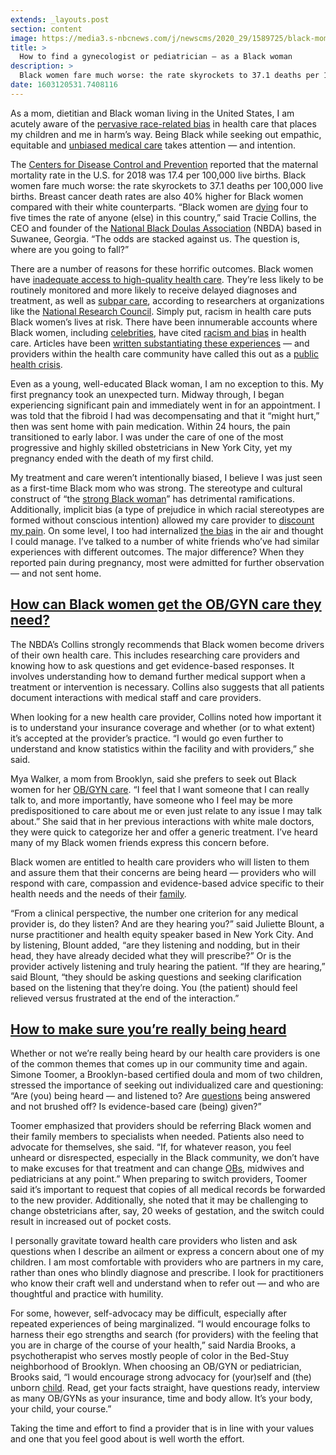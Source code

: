 ```yaml
--- 
extends: _layouts.post 
section: content 
image: https://media3.s-nbcnews.com/j/newscms/2020_29/1589725/black-mom-finds-the-right-doctors-main-cb-200701_copy_fdd16f23da47a07aaf589e0f0a223354.social_share_1200x630_center.jpg 
title: > 
  How to find a gynecologist or pediatrician — as a Black woman 
description: > 
  Black women fare much worse: the rate skyrockets to 37.1 deaths per 100,000 live births.Breast cancer death rates are also 40% higher for Black women compared with their white counterparts.“Black women are dying four to five times the rate of anyone (else) in this country,” said Tracie Collins, the CEO and founder of the National Black Doulas Association (NBDA) based in Suwanee, Georgia.Black women have inadequate access to high-quality health care.There have been innumerable accounts where Black women, including celebrities, have cited racism and bias in health care. 
date: 1603120531.7408116 
--- 
```

<div><p class="endmarkEnabled">As a mom, dietitian and Black woman living in the United States, I am acutely aware of the <a href="https://www.today.com/health/denied-doctor-s-office-how-systemic-racism-affects-black-women-t187360" target="_blank">pervasive race-related bias</a> in health care that places my children and me in harm&#8217;s way. Being Black while seeking out empathic, equitable and <a href="https://www.today.com/health/what-say-your-doctor-if-you-re-not-being-heard-t153763" target="_blank">unbiased medical care</a> takes attention &#8212; and intention.</p><p class="endmarkEnabled">The <a href="https://www.cdc.gov/nchs/maternal-mortality/index.htm#:~:text=For%202018%2C%20the%20maternal%20mortality,births%20in%20the%20United%20States.">Centers for Disease Control and Prevention</a> reported that the maternal mortality rate in the U.S. for 2018 was 17.4 per 100,000 live births. Black women fare much worse: the rate skyrockets to 37.1 deaths per 100,000 live births. Breast cancer death rates are also 40% higher for Black women compared with their white counterparts. &#8220;Black women are <a href="https://www.today.com/health/death-sha-asia-washington-sheds-light-racial-disparities-black-mothers-t186898" target="_blank">dying</a> four to five times the rate of anyone (else) in this country,&#8221; said Tracie Collins, the CEO and founder of the <a href="http://www.blackdoulas.org">National Black Doulas Association</a> (NBDA) based in Suwanee, Georgia. &#8220;The odds are stacked against us. The question is, where are you going to fall?&#8221;</p><p class="endmarkEnabled">There are a number of reasons for these horrific outcomes. Black women have <a href="https://www.ncbi.nlm.nih.gov/pmc/articles/PMC1447123/">inadequate access to high-quality health care</a>. They&#8217;re less likely to be routinely monitored and more likely to receive delayed diagnoses and treatment, as well as <a href="https://www.today.com/health/how-coronavirus-affects-black-pregnant-women-t185645" target="_blank">subpar care</a>, according to researchers at organizations like the <a href="https://www.ncbi.nlm.nih.gov/books/NBK24692/">National Research Council</a>. Simply put, racism in health care puts Black women&#8217;s lives at risk. There have been innumerable accounts where Black women, including <a href="https://www.cnn.com/2018/08/06/health/beyonce-vogue-pregnancy-complication-bn/index.html">celebrities</a>, have cited <a href="https://www.today.com/health/medical-treatment-often-comes-racial-bias-here-s-how-some-t184650" target="_blank">racism and bias</a> in health care. Articles have been <a href="https://www.today.com/health/stanford-brain-surgeon-race-racism-medicine-health-care-t187161" target="_blank">written substantiating these experiences</a> &#8212; and providers within the health care community have called this out as a <a href="https://www.hsph.harvard.edu/magazine/magazine_article/america-is-failing-its-black-mothers/">public health crisis</a>.</p><p id="embed-20200128-maternal-mortality-deaths"></p><p class="endmarkEnabled">Even as a young, well-educated Black woman, I am no exception to this. My first pregnancy took an unexpected turn. Midway through, I began experiencing significant pain and immediately went in for an appointment. I was told that the fibroid I had was decompensating and that it &#8220;might hurt,&#8221; then was sent home with pain medication. Within 24 hours, the pain transitioned to early labor. I was under the care of one of the most progressive and highly skilled obstetricians in New York City, yet my pregnancy ended with the death of my first child.</p><p></p><p id="taboolaReadMoreBelow"></p><p class="endmarkEnabled">My treatment and care weren&#8217;t intentionally biased, I believe I was just seen as a first-time Black mom who was strong. The stereotype and cultural construct of &#8220;the <a href="https://www.researchgate.net/publication/332025748_3278_Gendered_racism_psychological_distress_and_the_strong_Black_woman#fullTextFileContent">strong Black woman</a>&#8221; has detrimental ramifications. Additionally, implicit bias (a type of prejudice in which racial stereotypes are formed without conscious intention) allowed my care provider to <a href="https://www.ncbi.nlm.nih.gov/pmc/articles/PMC4843483/">discount my pain</a>. On some level, I too had internalized <a href="https://journals.sagepub.com/doi/10.1177/0021934718799016">the bias</a> in the air and thought I could manage. I&#8217;ve talked to a number of white friends who&#8217;ve had similar experiences with different outcomes. The major difference? When they reported pain during pregnancy, most were admitted for further observation &#8212; and not sent home.</p><a href="/health/how-find-gynecologist-or-pediatrician-black-woman-t187357#anchor-HowcanBlackwomengettheOBGYNcaretheyneed" id="anchor-HowcanBlackwomengettheOBGYNcaretheyneed" class="scrollLink"><h2 class="">How can Black women get the OB/GYN care they need?</h2></a><p class="endmarkEnabled">The NBDA&#8217;s Collins strongly recommends that Black women become drivers of their own health care. This includes researching care providers and knowing how to ask questions and get evidence-based responses. It involves understanding how to demand further medical support when a treatment or intervention is necessary. Collins also suggests that all patients document interactions with medical staff and care providers.</p><p></p><p class="endmarkEnabled">When looking for a new health care provider, Collins noted how important it is to understand your insurance coverage and whether (or to what extent) it&#8217;s accepted at the provider&#8217;s practice. &#8220;I would go even further to understand and know statistics within the facility and with providers,&#8221; she said.</p><p class="endmarkEnabled">Mya Walker, a mom from Brooklyn, said she prefers to seek out Black women for her <a href="https://www.today.com/tmrw/5-things-know-your-first-ob-gyn-appointment-t173120" target="_blank">OB/GYN care</a>. &#8220;I feel that I want someone that I can really talk to, and more importantly, have someone who I feel may be more predispositioned to care about me or even just relate to any issue I may talk about.&#8221; She said that in her previous interactions with white male doctors, they were quick to categorize her and offer a generic treatment. I&#8217;ve heard many of my Black women friends express this concern before.</p><p class="endmarkEnabled">Black women are entitled to health care providers who will listen to them and assure them that their concerns are being heard &#8212; providers who will respond with care, compassion and evidence-based advice specific to their health needs and the needs of their <a href="https://www.today.com/health/when-should-teen-girl-see-gynecologist-wbna14788207" target="_blank">family</a>.</p><p class="endmarkEnabled">&#8220;From a clinical perspective, the number one criterion for any medical provider is, do they listen? And are they hearing you?&#8221; said Juliette Blount, a nurse practitioner and health equity speaker based in New York City. And by listening, Blount added, &#8220;are they listening and nodding, but in their head, they have already decided what they will prescribe?&#8221; Or is the provider actively listening and truly hearing the patient. &#8220;If they are hearing,&#8221; said Blount, &#8220;they should be asking questions and seeking clarification based on the listening that they&#8217;re doing. You (the patient) should feel relieved versus frustrated at the end of the interaction.&#8221;</p><p class="opinary-widget-embed"></p>
<a href="/health/how-find-gynecologist-or-pediatrician-black-woman-t187357#anchor-Howtomakesureyourereallybeingheard" id="anchor-Howtomakesureyourereallybeingheard" class="scrollLink"><h2 class="">How to make sure you&#8217;re really being heard</h2></a><p class="endmarkEnabled">Whether or not we&#8217;re really being heard by our health care providers is one of the common themes that comes up in our community time and again. Simone Toomer, a Brooklyn-based certified doula and mom of two children, stressed the importance of seeking out individualized care and questioning: &#8220;Are (you) being heard &#8212; and listened to? Are <a href="https://www.today.com/health/what-your-ob-gyn-wants-you-ask-t106280" target="_blank">questions</a> being answered and not brushed off? Is evidence-based care (being) given?&#8221;</p><p></p><p class="endmarkEnabled">Toomer emphasized that providers should be referring Black women and their family members to specialists when needed. Patients also need to advocate for themselves, she said. &#8220;If, for whatever reason, you feel unheard or disrespected, especially in the Black community, we don&#8217;t have to make excuses for that treatment and can change <a href="https://www.today.com/health/racism-gynecology-dr-james-marion-sims-t185269" target="_blank">OBs</a>, midwives and pediatricians at any point.&#8221; When preparing to switch providers, Toomer said it&#8217;s important to request that copies of all medical records be forwarded to the new provider. Additionally, she noted that it may be challenging to change obstetricians after, say, 20 weeks of gestation, and the switch could result in increased out of pocket costs.</p><p class="endmarkEnabled">I personally gravitate toward health care providers who listen and ask questions when I describe an ailment or express a concern about one of my children. I am most comfortable with providers who are partners in my care, rather than ones who blindly diagnose and prescribe. I look for practitioners who know their craft well and understand when to refer out &#8212; and who are thoughtful and practice with humility.</p><p class="endmarkEnabled">For some, however, self-advocacy may be difficult, especially after repeated experiences of being marginalized. &#8220;I would encourage folks to harness their ego strengths and search (for providers) with the feeling that you are in charge of the course of your health,&#8221; said Nardia Brooks, a psychotherapist who serves mostly people of color in the Bed-Stuy neighborhood of Brooklyn. When choosing an OB/GYN or pediatrician, Brooks said, &#8220;I would encourage strong advocacy for (your)self and (the) unborn <a href="https://www.today.com/health/why-racism-can-have-long-term-effects-children-s-health-t186480" target="_blank">child</a>. Read, get your facts straight, have questions ready, interview as many OB/GYNs as your insurance, time and body allow. It&#8217;s your body, your child, your course.&#8221;</p><p class="endmarkEnabled">Taking the time and effort to find a provider that is in line with your values and one that you feel good about is well worth the effort.</p></div>